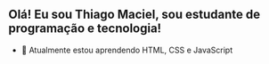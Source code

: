 ## Olá! Eu sou Thiago Maciel, sou estudante de programação e tecnologia!

- 🌱 Atualmente estou aprendendo HTML, CSS e JavaScript

<Div style="display:inline_block"><br>
  <Omg algum="center" alt="Rafa-Js" height="30" widht="49" se="https://raw.githubusercontent.com/devicins/devicins/master/ícone/javascript/javascript-plain.svg"

